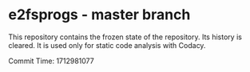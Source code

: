 # e2fsprogs - master branch

This repository contains the frozen state of the repository.
Its history is cleared. It is used only for static code
analysis with Codacy.

Commit Time: 1712981077